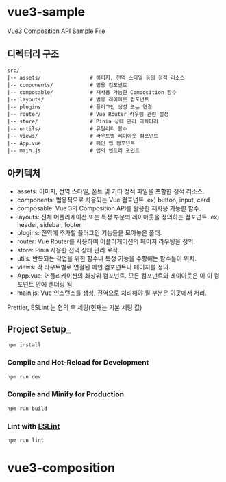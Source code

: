 # vue3-sample

Vue3 Composition API Sample File


## 디렉터리 구조
```
src/
|-- assets/                # 이미지, 전역 스타일 등의 정적 리소스
|-- components/            # 범용 컴포넌트
|-- composable/            # 재사용 가능한 Composition 함수
|-- layouts/               # 범용 레이아웃 컴포넌트
|-- plugins                # 플러그인 생성 또는 연결   
|-- router/                # Vue Router 라우팅 관련 설정
|-- store/                 # Pinia 상태 관리 디렉터리
|-- untils/                # 유틸리티 함수    
|-- views/                 # 라우트별 레이아웃 컴포넌트              
|-- App.vue                # 메인 앱 컴포넌트
|-- main.js                # 앱의 엔트리 포인트
```

## 아키텍처

- assets: 이미지, 전역 스타일, 폰트 및 기타 정적 파일을 포함한 정적 리소스.
- components: 범용적으로 사용되는 Vue 컴포넌트. ex) button, input, card
- composable: Vue 3의 Composition API를 활용한 재사용 가능한 함수.
- layouts: 전체 어플리케이션 또는 특정 부분의 레이아웃을 정의하는 컴포넌트. ex) header, sidebar, footer
- plugins: 전역에 추가할 플러그인 기능들을 모아놓은 폴더.
- router: Vue Router를 사용하여 어플리케이션의 페이지 라우팅을 정의.
- store: Pinia 사용한 전역 상태 관리 로직.
- utils: 반복되는 작업을 위한 함수나 특정 기능을 수항해는 함수들이 위치.
- views: 각 라우트별로 연결된 메인 컴포넌트나 페이지를 정의.
- App.vue: 어플리케이션의 최상위 컴포넌트. 모든 컴포넌트와 레이아웃은 이 이 컴포넌트 안에 렌더링 됨.
- main.js: Vue 인스턴스를 생성, 전역으로 처리해야 될 부분은 이곳에서 처리.

Prettier, ESLint 는 협의 후 세팅(현재는 기본 세팅 값)

## Project Setup_

```sh
npm install
```

### Compile and Hot-Reload for Development

```sh
npm run dev
```

### Compile and Minify for Production

```sh
npm run build
```

### Lint with [ESLint](https://eslint.org/)

```sh
npm run lint
```
# vue3-composition
